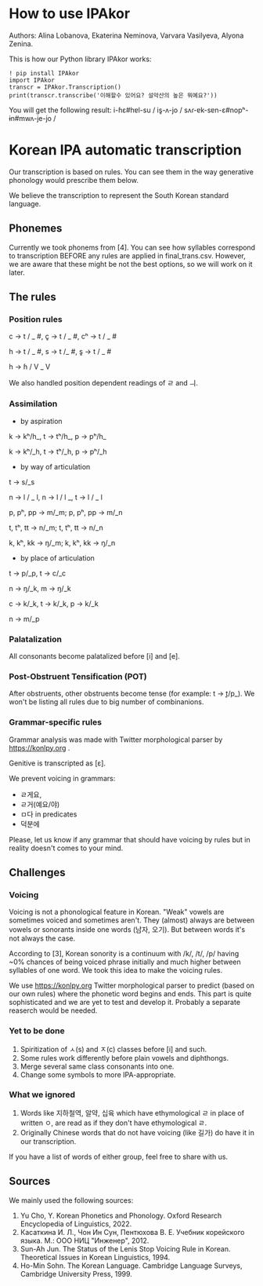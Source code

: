# How to use IPAkor

Authors: Alina Lobanova, Ekaterina Neminova, Varvara Vasilyeva, Alyona Zenina.

This is how our Python library IPAkor works:

```
! pip install IPAkor
import IPAkor
transcr = IPAkor.Transcription()
print(transcr.transcribe('이해할수 있어요? 설악산의 높은 뭐예요?'))
```
You will get the following result: i-ɦɛ#hɐl-su / is͈-ʌ-jo / sʌɾ-ɐk-sɐn-ɛ#nopʰ-ɨn#mwʌ-je-jo / 

# Korean IPA automatic transcription
Our transcription is based on rules. You can see them in the way generative phonology would prescribe them below.

We believe the transcription to represent the South Korean standard language.

## Phonemes
Currently we took phonems from \[4\]. You can see how syllables correspond to transcription BEFORE any rules are applied in final_trans.csv.
However, we are aware that these might be not the best options, so we will work on it later.

## The rules

### Position rules
c → t / _ #, c͈ → t / _ #, cʰ → t / _ #

h → t / _ #, s → t /_ #, s͈ → t / _ #

h → ɦ / V _ V

We also handled position dependent readings of ㄹ and ㅢ.

### Assimilation
- by aspiration

k → kʰ/h_, t → tʰ/h_, p → pʰ/h_

k → kʰ/_h, t → tʰ/_h, p → pʰ/_h

- by way of articulation

t → s/_s

n → l / _ l, n → l / l _, t → l / _ l

p, pʰ, pp → m/_m; p, pʰ, pp → m/_n 

t, tʰ, tt → n/_m; t, tʰ, tt → n/_n 

k, kʰ, kk → ŋ/_m; k, kʰ, kk → ŋ/_n 

- by place of articulation

t → p/_p, t → c/_c

n → ŋ/_k, m → ŋ/_k

c → k/_k, t → k/_k, p → k/_k

n → m/_p

### Palatalization
All consonants become palatalized before \[i\] and \[e\].

### Post-Obstruent Tensification (POT)
After obstruents, other obstruents become tense (for example: t → t͈/p_). 
We won't be listing all rules due to big number of combinanions.

### Grammar-specific rules
Grammar analysis was made with Twitter morphological parser by https://konlpy.org .

Genitive is transcripted as \[ɛ\].

We prevent voicing in grammars:
- ㄹ게요, 
- ㄹ거(예요/야)
- ㅁ다 in predicates
- 덕분에

Please, let us know if any grammar that should have voicing by rules but in reality doesn't comes to your mind.

## Challenges


### Voicing
Voicing is not a phonological feature in Korean. "Weak" vowels are sometimes voiced and sometimes aren't. 
They (almost) always are between vowels or sonorants inside one words (남자, 오기). But between words it's not always the case.


According to \[3\], Korean sonority is a continuum with /k/, /t/, /p/ having ~0% chances of being voiced phrase initially and much higher between syllables of one word.
We took this idea to make the voicing rules.

We use https://konlpy.org Twitter morphological parser to predict (based on our own rules) where the phonetic word begins and ends. 
This part is quite sophisticated and we are yet to test and develop it. Probably a separate reaserch would be needed.

### Yet to be done
1. Spiritization of ㅅ(s) and ㅈ(c) classes before \[i\] and such.
2. Some rules work differently before plain vowels and diphthongs.
3. Merge several same class consonants into one.
4. Change some symbols to more IPA-appropriate.

### What we ignored
1. Words like 지하철역, 알약, 십육 which have ethymological ㄹ in place of written ㅇ, are read as if they don't have ethymological ㄹ.
2. Originally Chinese words that do not have voicing (like 길가) do have it in our transcription.

If you have a list of words of either group, feel free to share with us.
 

## Sources
We mainly used the following sources:
1. Yu Cho, Y.  Korean Phonetics and Phonology. Oxford Research Encyclopedia of Linguistics, 2022.
2. Касаткина И. Л., Чон Ин Сун, Пентюхова В. Е. Учебник корейского языка. М.: ООО НИЦ "Инженер", 2012.
3. Sun-Ah Jun. The Status of the Lenis Stop Voicing Rule in Korean. Theoretical Issues in Korean Linguistics, 1994.
4. Ho-Min Sohn. The Korean Language. Cambridge Language Surveys, Cambridge University Press, 1999.

